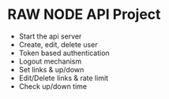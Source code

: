 # RAW NODE API Project

- Start the api server
- Create, edit, delete user
- Token based authentication
- Logout mechanism
- Set links & up/down
- Edit/Delete links & rate limit
- Check up/down time
